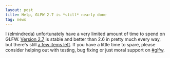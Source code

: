 ```yaml
---
layout: post
title: Help, GLFW 2.7 is *still* nearly done
tag: news
---
```


I (elmindreda) unfortunately have a very limited amount of time to spend
on GLFW.
[Version 2.7](http://glfw.svn.sourceforge.net/viewvc/glfw/trunk/)
is stable and better than 2.6 in pretty much every way, but there's still
[a few items left](http://wiki.glfw.org/wiki/TODO_for_GLFW_2.7).
If you have a little time to spare, please consider helping out with testing,
bug fixing or just moral support on [#glfw](community.html).